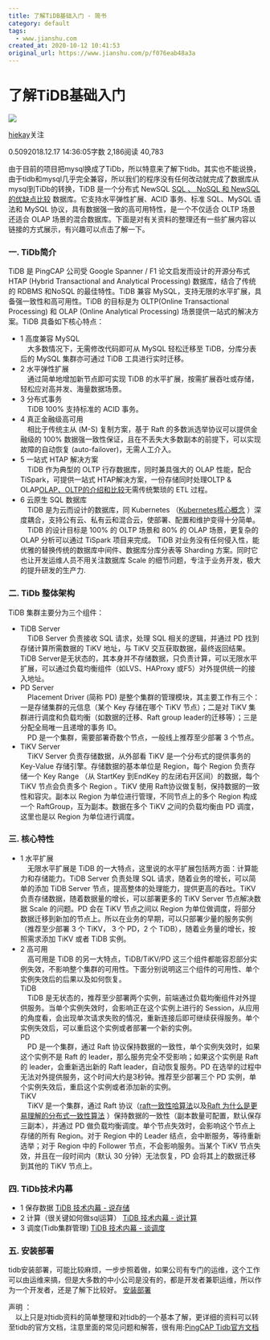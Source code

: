 ```yaml
---
title: 了解TiDB基础入门 - 简书
category: default
tags: 
  - www.jianshu.com
created_at: 2020-10-12 10:41:53
original_url: https://www.jianshu.com/p/f076eab48a3a
---
```


# 了解TiDB基础入门

[![](assets/1602470513-51bd070320f73ab96d482ccabe17f737.png)](https://www.jianshu.com/u/29e502b05255)

[hiekay](https://www.jianshu.com/u/29e502b05255)关注

0.5092018.12.17 14:36:05字数 2,186阅读 40,783

由于目前的项目把mysql换成了TiDb，所以特意来了解下tidb。其实也不能说换，由于tidb和mysql几乎完全兼容，所以我们的程序没有任何改动就完成了数据库从mysql到TiDb的转换，TiDB 是一个分布式 NewSQL [SQL 、 NoSQL 和 NewSQL 的优缺点比较](https://www.jianshu.com/p/ed55f20e736a) 数据库。它支持水平弹性扩展、ACID 事务、标准 SQL、MySQL 语法和 MySQL 协议，具有数据强一致的高可用特性，是一个不仅适合 OLTP 场景还适合 OLAP 场景的混合数据库。下面是对有关资料的整理还有一些扩展内容以链接的方式展示，有兴趣可以点击了解一下。

### 一. TiDb简介

TiDB 是 PingCAP 公司受 Google Spanner / F1 论文启发而设计的开源分布式 HTAP (Hybrid Transactional and Analytical Processing) 数据库，结合了传统的 RDBMS 和NoSQL 的最佳特性。TiDB 兼容 MySQL，支持无限的水平扩展，具备强一致性和高可用性。TiDB 的目标是为 OLTP(Online Transactional Processing) 和 OLAP (Online Analytical Processing) 场景提供一站式的解决方案。TiDB 具备如下核心特点：

*   1 高度兼容 MySQL  
    　大多数情况下，无需修改代码即可从 MySQL 轻松迁移至 TiDB，分库分表后的 MySQL 集群亦可通过 TiDB 工具进行实时迁移。
*   2 水平弹性扩展  
    　通过简单地增加新节点即可实现 TiDB 的水平扩展，按需扩展吞吐或存储，轻松应对高并发、海量数据场景。
*   3 分布式事务  
    　TiDB 100% 支持标准的 ACID 事务。
*   4 真正金融级高可用  
    　相比于传统主从 (M-S) 复制方案，基于 Raft 的多数派选举协议可以提供金融级的 100% 数据强一致性保证，且在不丢失大多数副本的前提下，可以实现故障的自动恢复 (auto-failover)，无需人工介入。
*   5 一站式 HTAP 解决方案  
    　TiDB 作为典型的 OLTP 行存数据库，同时兼具强大的 OLAP 性能，配合 TiSpark，可提供一站式 HTAP解决方案，一份存储同时处理OLTP & OLAP[OLAP、OLTP的介绍和比较](https://www.jianshu.com/p/b1d7ca178691)无需传统繁琐的 ETL 过程。
*   6 云原生 SQL 数据库  
    　TiDB 是为云而设计的数据库，同 Kubernetes （[Kubernetes核心概念](https://www.jianshu.com/p/6326c7b4bc63) ）深度耦合，支持公有云、私有云和混合云，使部署、配置和维护变得十分简单。  
    　TiDB 的设计目标是 100% 的 OLTP 场景和 80% 的 OLAP 场景，更复杂的 OLAP 分析可以通过 TiSpark 项目来完成。 TiDB 对业务没有任何侵入性，能优雅的替换传统的数据库中间件、数据库分库分表等 Sharding 方案。同时它也让开发运维人员不用关注数据库 Scale 的细节问题，专注于业务开发，极大的提升研发的生产力.

### 二. TiDb 整体架构

TiDB 集群主要分为三个组件：

*   TiDB Server  
    　TiDB Server 负责接收 SQL 请求，处理 SQL 相关的逻辑，并通过 PD 找到存储计算所需数据的 TiKV 地址，与 TiKV 交互获取数据，最终返回结果。 TiDB Server是无状态的，其本身并不存储数据，只负责计算，可以无限水平扩展，可以通过负载均衡组件（如LVS、HAProxy 或F5）对外提供统一的接入地址。
*   PD Server  
    　Placement Driver (简称 PD) 是整个集群的管理模块，其主要工作有三个： 一是存储集群的元信息（某个 Key 存储在哪个 TiKV 节点）；二是对 TiKV 集群进行调度和负载均衡（如数据的迁移、Raft group leader的迁移等）；三是分配全局唯一且递增的事务 ID。 　　  
    　PD 是一个集群，需要部署奇数个节点，一般线上推荐至少部署 3 个节点。
*   TiKV Server  
    　TiKV Server 负责存储数据，从外部看 TiKV 是一个分布式的提供事务的 Key-Value 存储引擎。存储数据的基本单位是 Region，每个 Region 负责存储一个 Key Range （从 StartKey 到EndKey 的左闭右开区间）的数据，每个 TiKV 节点会负责多个 Region 。TiKV 使用 Raft协议做复制，保持数据的一致性和容灾。副本以 Region 为单位进行管理，不同节点上的多个 Region 构成一个 RaftGroup，互为副本。数据在多个 TiKV 之间的负载均衡由 PD 调度，这里也是以 Region 为单位进行调度。

### 三. 核心特性

*   1 水平扩展  
    　无限水平扩展是 TiDB 的一大特点，这里说的水平扩展包括两方面：计算能力和存储能力。TiDB Server 负责处理 SQL 请求，随着业务的增长，可以简单的添加 TiDB Server 节点，提高整体的处理能力，提供更高的吞吐。TiKV 负责存储数据，随着数据量的增长，可以部署更多的 TiKV Server 节点解决数据 Scale 的问题。PD 会在 TiKV 节点之间以 Region 为单位做调度，将部分数据迁移到新加的节点上。所以在业务的早期，可以只部署少量的服务实例（推荐至少部署 3 个 TiKV， 3 个 PD，2 个 TiDB），随着业务量的增长，按照需求添加 TiKV 或者 TiDB 实例。
*   2 高可用  
    　高可用是 TiDB 的另一大特点，TiDB/TiKV/PD 这三个组件都能容忍部分实例失效，不影响整个集群的可用性。下面分别说明这三个组件的可用性、单个实例失效后的后果以及如何恢复。  
    TiDB  
    　TiDB 是无状态的，推荐至少部署两个实例，前端通过负载均衡组件对外提供服务。当单个实例失效时，会影响正在这个实例上进行的 Session，从应用的角度看，会出现单次请求失败的情况，重新连接后即可继续获得服务。单个实例失效后，可以重启这个实例或者部署一个新的实例。  
    PD  
    　PD 是一个集群，通过 Raft 协议保持数据的一致性，单个实例失效时，如果这个实例不是 Raft 的 leader，那么服务完全不受影响；如果这个实例是 Raft 的 leader，会重新选出新的 Raft leader，自动恢复服务。PD 在选举的过程中无法对外提供服务，这个时间大约是3秒钟。推荐至少部署三个 PD 实例，单个实例失效后，重启这个实例或者添加新的实例。  
    TiKV  
    　TiKV 是一个集群，通过 Raft 协议（[raft一致性哈算法](https://www.jianshu.com/p/3c6a4fd6a7cc)以及[Raft 为什么是更易理解的分布式一致性算法](https://www.jianshu.com/p/42ca4ecb8524) ）保持数据的一致性（副本数量可配置，默认保存三副本），并通过 PD 做负载均衡调度。单个节点失效时，会影响这个节点上存储的所有 Region。对于 Region 中的 Leader 结点，会中断服务，等待重新选举；对于 Region 中的 Follower 节点，不会影响服务。当某个 TiKV 节点失效，并且在一段时间内（默认 30 分钟）无法恢复，PD 会将其上的数据迁移到其他的 TiKV 节点上。

### 四. TiDb技术内幕

*   1 保存数据 [TiDB 技术内幕 - 说存储](https://www.jianshu.com/p/f21b111a3c39)
*   2 计算（很关键如何做sql运算） [TiDB 技术内幕 - 说计算](https://www.jianshu.com/p/fc7f476c8d37)
*   3 调度(Tidb集群管理) [TiDB 技术内幕 - 谈调度](https://www.jianshu.com/p/a4e01a1b6489)

### 五. 安装部署

tidb安装部署，可能比较麻烦，一步步照着做，如果公司有专门的运维，这个工作可以由运维来搞，但是大多数的中小公司是没有的，都是开发者兼职运维，所以作为一个开发者，还是了解下比较好。 [安装部署](https://www.jianshu.com/p/f772412b87b8)

声明 ：  
　以上只是对tidb资料的简单整理和对tidb的一个基本了解，更详细的资料可以转至tidb的官方文档，注意里面的常见问题和解答，很有用:[PingCAP Tidb官方文档](https://pingcap.com/docs-cn/)



